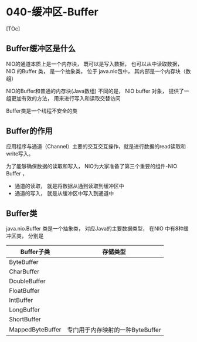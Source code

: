 # 040-缓冲区-Buffer

[TOc]

## Buffer缓冲区是什么

NIO的通道本质上是一个内存块， 既可以是写入数据， 也可以从中读取数据， NIO 的Buffer 类， 是一个抽象类， 位于 java.nio包中， 其内部是一个内存块（数组）

NIO的Buffer和普通的内存块(Java数组) 不同的是， NIO buffer 对象， 提供了一组更加有效的方法， 用来进行写入和读取交替访问

Buffer类是一个线程不安全的类

## Buffer的作用

应用程序与通道（Channel）主要的交互交互操作，就是进行数据的read读取和write写入。

为了能够确保数据的读取和写入， NIO为大家准备了第三个重要的组件-NIO Buffer ， 

- 通道的读取， 就是将数据从通到读取到缓冲区中
- 通道的写入， 就是从缓冲区中写入到通道中

## Buffer类

java.nio.Buffer 类是一个抽象类， 对应Java的主要数据类型， 在NIO 中有8种缓冲区类， 分别是

| Buffer子类       | 存储类型                         |
| ---------------- | -------------------------------- |
| ByteBuffer       |                                  |
| CharBuffer       |                                  |
| DoubleBuffer     |                                  |
| FloatBuffer      |                                  |
| IntBuffer        |                                  |
| LongBuffer       |                                  |
| ShortBuffer      |                                  |
| MappedByteBuffer | 专门用于内存映射的一种ByteBuffer |

​	